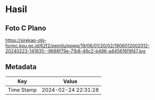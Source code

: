 # Hasil

## Foto C Plano

https://sirekap-obj-formc.kpu.go.id/62f2/pemilu/ppwp/19/06/01/20/02/1906012002012-20240223-141635--9686f79e-71b8-46c2-b486-a445616f9f47.jpg


## Metadata

| Key        | Value               |
| ---------- | ------------------- |
| Time Stamp | 2024-02-24 22:31:28 |



